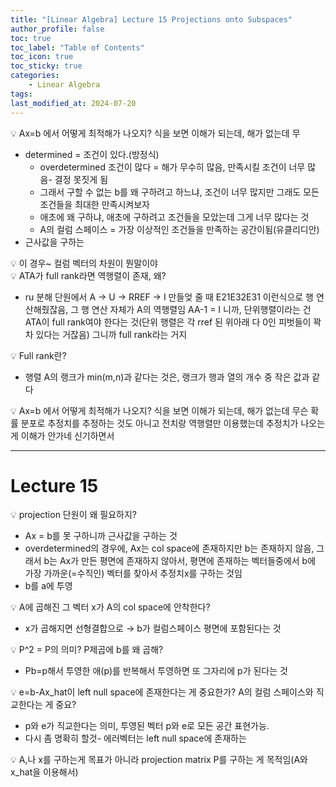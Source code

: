 ```yaml
---
title: "[Linear Algebra] Lecture 15 Projections onto Subspaces"
author_profile: false
toc: true
toc_label: "Table of Contents"
toc_icon: true
toc_sticky: true
categories: 
    - Linear Algebra
tags:
last_modified_at: 2024-07-20
---
```


<aside>
💡 Ax=b 에서 어떻게 최적해가 나오지?
식을 보면 이해가 되는데, 해가 없는데 무

</aside>

- determined = 조건이 있다.(방정식)
    - overdetermined 조건이 많다 = 해가 무수히 많음, 만족시킬 조건이 너무 많음- 결정 못짓게 됨
    - 그래서 구할 수 없는 b를 왜 구하려고 하느냐, 조건이 너무 많지만 그래도 모든 조건들을 최대한 만족시켜보자
    - 애초에 왜 구하냐, 애초에 구하려고 조건들을 모았는데 그게 너무 많다는 것
    - A의 컬럼 스페이스 = 가장 이상적인 조건들을 만족하는 공간이됨(유클리디안)
- 근사값을 구하는

<aside>
💡 이 경우~ 컬럼 벡터의 차원이 
뭔말이야

</aside>

<aside>
💡 ATA가 full rank라면 역행렬이 존재, 왜?

</aside>

- ru 분해 단원에서 A → U → RREF → I 만들엊 줄 때 E21E32E31 이런식으로 행 연산해줬잖음, 그 행 연산 자체가 A의 역행렬임
AA-1 = I 니까, 단위행렬이라는 건 ATA이 full rank여야 한다는 것(단위 행렬은 각 rref 된 위아래 다 0인 피벗들이 꽉차 있다는 거잖음) 그니까 full rank라는 거지

<aside>
💡 Full rank란?

</aside>

- 행렬 A의 랭크가 min(m,n)과 같다는 것은, 랭크가 행과 열의 개수 중 작은 값과 같다

<aside>
💡 Ax=b 에서 어떻게 최적해가 나오지?
식을 보면 이해가 되는데, 해가 없는데 무슨 확률 분포로 추정치를 추정하는 것도 아니고 전치랑 역행렬만 이용했는데 추정치가 나오는 게 이해가 안가네 신기하면서

</aside>

---

# Lecture 15

<aside>
💡 projection 단원이 왜 필요하지?

</aside>

- Ax = b를 못 구하니까 근사값을 구하는 것
- overdetermined의 경우에, Ax는 col space에 존재하지만 b는 존재하지 않음, 그래서 b는 Ax가 만든 평면에 존재하지 않아서, 평면에 존재하는 벡터들중에서 b에 가장 가까운(=수직인) 벡터를 찾아서 추정치x를 구하는 것임
- b를 a에 투영

<aside>
💡 A에 곱해진 그 벡터 x가 A의 col space에 안착한다?

</aside>

- x가 곱해지면 선형결합으로 → b가 컬럼스페이스 평면에 포함된다는 것

<aside>
💡 P^2 = P의 의미? P제곱에 b를 왜 곱해?

</aside>

- Pb=p해서 투영한 애(p)를 반복해서 투영하면 또 그자리에 p가 된다는 것

<aside>
💡 e=b-Ax_hat이 left null space에 존재한다는 게 중요한가?
A의 컬럼 스페이스와 직교한다는 게 중요?

</aside>

- p와 e가 직교한다는 의미, 투영된 벡터 p와 e로 모든 공간 표현가능.
- 다시 좀 명확히 할것- 에러벡터는 left null space에 존재하는

<aside>
💡 A,나 x를 구하는게 목표가 아니라 projection matrix P를 구하는 게 목적임(A와 x_hat을 이용해서)

</aside>